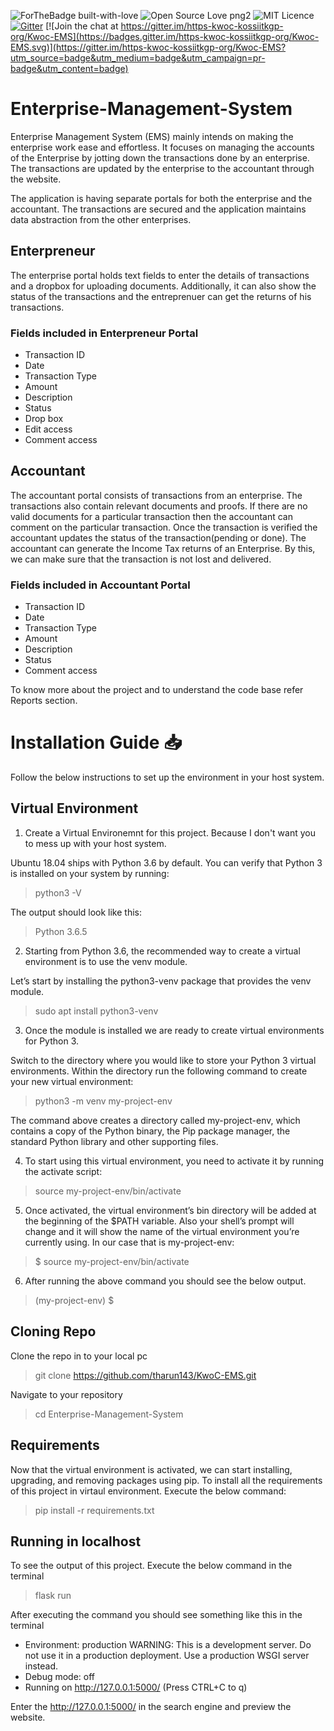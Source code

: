 ![ForTheBadge built-with-love](http://ForTheBadge.com/images/badges/built-with-love.svg) ![Open Source Love png2](https://badges.frapsoft.com/os/v2/open-source.png?v=103) ![MIT Licence](https://badges.frapsoft.com/os/mit/mit.png?v=103)
[![Gitter](https://badges.gitter.im/Swacch-Amrita/community.svg)](https://gitter.im/PSoC-EMS/community#) [![Join the chat at https://gitter.im/https-kwoc-kossiitkgp-org/Kwoc-EMS](https://badges.gitter.im/https-kwoc-kossiitkgp-org/Kwoc-EMS.svg)](https://gitter.im/https-kwoc-kossiitkgp-org/Kwoc-EMS?utm_source=badge&utm_medium=badge&utm_campaign=pr-badge&utm_content=badge)


# Enterprise-Management-System
Enterprise Management System (EMS) mainly intends on making the enterprise work ease and effortless. It focuses on managing the accounts of the Enterprise by jotting down the transactions done by an enterprise. The transactions are updated by the enterprise to the accountant through the website.

The application is having separate portals for both the enterprise and the accountant. The transactions are secured and the application maintains data abstraction from the other enterprises.

## Enterpreneur

The enterprise portal holds text fields to enter the details of transactions and a dropbox for uploading documents. Additionally, it can also show the status of the transactions and the entreprenuer can get the returns of his transactions.

### Fields included in Enterpreneur Portal
- Transaction ID
- Date
- Transaction Type
- Amount
- Description
- Status
- Drop box
- Edit access
- Comment access

## Accountant

The accountant portal consists of transactions from an enterprise. The transactions also contain relevant documents and proofs. If there are no valid documents for a particular transaction then the accountant can comment on the particular transaction. Once the transaction is verified the accountant updates the status of the transaction(pending or done). The accountant can generate the Income Tax returns of an Enterprise.
By this, we can make sure that the transaction is not lost and delivered.

### Fields included in Accountant Portal
- Transaction ID
- Date
- Transaction Type
- Amount
- Description
- Status
- Comment access

To know more about the project and to understand the code base refer Reports section.

# Installation Guide :inbox_tray:

Follow the below instructions to set up the environment in your host system.

## Virtual Environment

1. Create a Virtual Environemnt for this project. Because I don't want you to mess up with your host system.

Ubuntu 18.04 ships with Python 3.6 by default. You can verify that Python 3 is installed on your system by running:

> python3 -V

The output should look like this:

> Python 3.6.5

2. Starting from Python 3.6, the recommended way to create a virtual environment is to use the venv module.

Let’s start by installing the python3-venv package that provides the venv module.

> sudo apt install python3-venv

3. Once the module is installed we are ready to create virtual environments for Python 3.

Switch to the directory where you would like to store your Python 3 virtual environments. Within the directory run the following command to create your new virtual environment:

> python3 -m venv my-project-env

The command above creates a directory called my-project-env, which contains a copy of the Python binary, the Pip package manager, the standard Python library and other supporting files.

4. To start using this virtual environment, you need to activate it by running the activate script:

> source my-project-env/bin/activate

5. Once activated, the virtual environment’s bin directory will be added at the beginning of the $PATH variable. Also your shell’s prompt will change and it will show the name of the virtual environment you’re currently using. In our case that is my-project-env:

> $ source my-project-env/bin/activate

6. After running the above command you should see the below output.

> (my-project-env) $

## Cloning Repo

Clone the repo in to your local pc

> git clone https://github.com/tharun143/KwoC-EMS.git

Navigate to your repository

> cd Enterprise-Management-System

## Requirements

Now that the virtual environment is activated, we can start installing, upgrading, and removing packages using pip.
To install all the requirements of this project in virtaul environment. Execute the below command:

> pip install -r requirements.txt

## Running in localhost

To see the output of this project. Execute the below command in the terminal

> flask run

After executing the command you should see something like this in the terminal

 * Environment: production
   WARNING: This is a development server. Do not use it in a production deployment.
   Use a production WSGI server instead.
 * Debug mode: off
 * Running on http://127.0.0.1:5000/ (Press CTRL+C to q)
 
 Enter the http://127.0.0.1:5000/ in the search engine and preview the website. 
